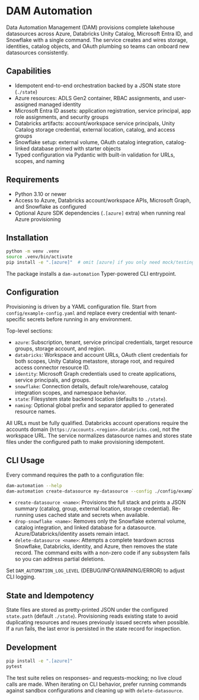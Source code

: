 # DAM Automation

Data Automation Management (DAM) provisions complete lakehouse datasources across Azure, Databricks Unity Catalog, Microsoft Entra ID, and Snowflake with a single command. The service creates and wires storage, identities, catalog objects, and OAuth plumbing so teams can onboard new datasources consistently.

## Capabilities

- Idempotent end-to-end orchestration backed by a JSON state store (`./state`)
- Azure resources: ADLS Gen2 container, RBAC assignments, and user-assigned managed identity
- Microsoft Entra ID assets: application registration, service principal, app role assignments, and security groups
- Databricks artifacts: account/workspace service principals, Unity Catalog storage credential, external location, catalog, and access groups
- Snowflake setup: external volume, OAuth catalog integration, catalog-linked database primed with starter objects
- Typed configuration via Pydantic with built-in validation for URLs, scopes, and naming

## Requirements

- Python 3.10 or newer
- Access to Azure, Databricks account/workspace APIs, Microsoft Graph, and Snowflake as configured
- Optional Azure SDK dependencies (`.[azure]` extra) when running real Azure provisioning

## Installation

```bash
python -m venv .venv
source .venv/bin/activate
pip install -e ".[azure]"  # omit [azure] if you only need mock/testing
```

The package installs a `dam-automation` Typer-powered CLI entrypoint.

## Configuration

Provisioning is driven by a YAML configuration file. Start from `config/example-config.yaml` and replace every credential with tenant-specific secrets before running in any environment.

Top-level sections:

- `azure`: Subscription, tenant, service principal credentials, target resource groups, storage account, and region.
- `databricks`: Workspace and account URLs, OAuth client credentials for both scopes, Unity Catalog metastore, storage root, and required access connector resource ID.
- `identity`: Microsoft Graph credentials used to create applications, service principals, and groups.
- `snowflake`: Connection details, default role/warehouse, catalog integration scopes, and namespace behavior.
- `state`: Filesystem state backend location (defaults to `./state`).
- `naming`: Optional global prefix and separator applied to generated resource names.

All URLs must be fully qualified. Databricks account operations require the accounts domain (`https://accounts.<region>.databricks.com`), not the workspace URL. The service normalizes datasource names and stores state files under the configured path to make provisioning idempotent.

## CLI Usage

Every command requires the path to a configuration file:

```bash
dam-automation --help
dam-automation create-datasource my-datasource --config ./config/example-config.yaml --description "Data mart" --owner user@example.com
```

- `create-datasource <name>`: Provisions the full stack and prints a JSON summary (catalog, group, external location, storage credential). Re-running uses cached state and secrets when available.
- `drop-snowflake <name>`: Removes only the Snowflake external volume, catalog integration, and linked database for a datasource. Azure/Databricks/identity assets remain intact.
- `delete-datasource <name>`: Attempts a complete teardown across Snowflake, Databricks, identity, and Azure, then removes the state record. The command exits with a non-zero code if any subsystem fails so you can address partial deletions.

Set `DAM_AUTOMATION_LOG_LEVEL` (DEBUG/INFO/WARNING/ERROR) to adjust CLI logging.

## State and Idempotency

State files are stored as pretty-printed JSON under the configured `state.path` (default `./state`). Provisioning reads existing state to avoid duplicating resources and reuses previously issued secrets when possible. If a run fails, the last error is persisted in the state record for inspection.

## Development

```bash
pip install -e ".[azure]"
pytest
```

The test suite relies on responses- and requests-mocking; no live cloud calls are made. When iterating on CLI behavior, prefer running commands against sandbox configurations and cleaning up with `delete-datasource`.
